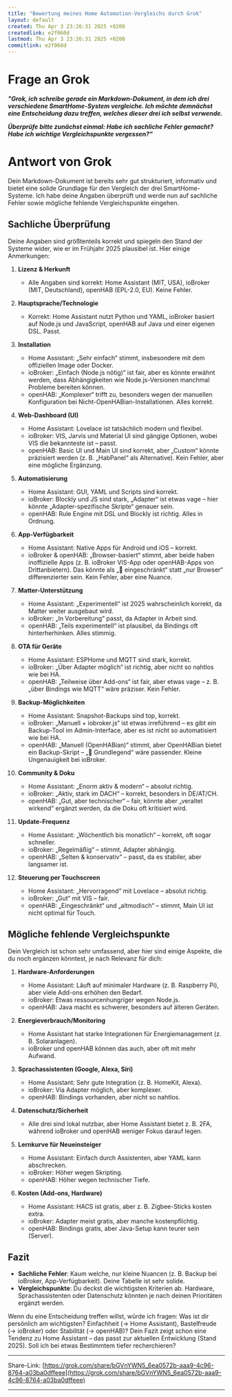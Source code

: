```yaml
---
title: "Bewertung meines Home Automation-Vergleichs durch Grok"
layout: default
created: Thu Apr 3 23:26:31 2025 +0200
createdlink: e2f060d
lastmod: Thu Apr 3 23:26:31 2025 +0200
commitlink: e2f060d
---
```


# Frage an Grok

**_"Grok, ich schreibe gerade ein Markdown-Dokument, in dem ich drei verschiedene SmartHome-System vergleiche. Ich möchte demnächst eine Entscheidung dazu treffen, welches dieser drei ich selbst verwende._**

**_Überprüfe bitte zunächst einmal: Habe ich sachliche Fehler gemacht? Habe ich wichtige Vergleichspunkte vergessen?"_**


# Antwort von Grok

Dein Markdown-Dokument ist bereits sehr gut strukturiert, informativ und bietet eine solide Grundlage für den Vergleich der drei SmartHome-Systeme. Ich habe deine Angaben überprüft und werde nun auf sachliche Fehler sowie mögliche fehlende Vergleichspunkte eingehen.

## Sachliche Überprüfung

Deine Angaben sind größtenteils korrekt und spiegeln den Stand der Systeme wider, wie er im Frühjahr 2025 plausibel ist. Hier einige Anmerkungen:

1. **Lizenz & Herkunft**  
   - Alle Angaben sind korrekt: Home Assistant (MIT, USA), ioBroker (MIT, Deutschland), openHAB (EPL-2.0, EU). Keine Fehler.

2. **Hauptsprache/Technologie**  
   - Korrekt: Home Assistant nutzt Python und YAML, ioBroker basiert auf Node.js und JavaScript, openHAB auf Java und einer eigenen DSL. Passt.

3. **Installation**  
   - Home Assistant: „Sehr einfach“ stimmt, insbesondere mit dem offiziellen Image oder Docker.  
   - ioBroker: „Einfach (Node.js nötig)“ ist fair, aber es könnte erwähnt werden, dass Abhängigkeiten wie Node.js-Versionen manchmal Probleme bereiten können.  
   - openHAB: „Komplexer“ trifft zu, besonders wegen der manuellen Konfiguration bei Nicht-OpenHABian-Installationen. Alles korrekt.

4. **Web-Dashboard (UI)**  
   - Home Assistant: Lovelace ist tatsächlich modern und flexibel.  
   - ioBroker: VIS, Jarvis und Material UI sind gängige Optionen, wobei VIS die bekannteste ist – passt.  
   - openHAB: Basic UI und Main UI sind korrekt, aber „Custom“ könnte präzisiert werden (z. B. „HabPanel“ als Alternative). Kein Fehler, aber eine mögliche Ergänzung.

5. **Automatisierung**  
   - Home Assistant: GUI, YAML und Scripts sind korrekt.  
   - ioBroker: Blockly und JS sind stark, „Adapter“ ist etwas vage – hier könnte „Adapter-spezifische Skripte“ genauer sein.  
   - openHAB: Rule Engine mit DSL und Blockly ist richtig. Alles in Ordnung.

6. **App-Verfügbarkeit**  
   - Home Assistant: Native Apps für Android und iOS – korrekt.  
   - ioBroker & openHAB: „Browser-basiert“ stimmt, aber beide haben inoffizielle Apps (z. B. ioBroker VIS-App oder openHAB-Apps von Drittanbietern). Das könnte als „🔶 eingeschränkt“ statt „nur Browser“ differenzierter sein. Kein Fehler, aber eine Nuance.

7. **Matter-Unterstützung**  
   - Home Assistant: „Experimentell“ ist 2025 wahrscheinlich korrekt, da Matter weiter ausgebaut wird.  
   - ioBroker: „In Vorbereitung“ passt, da Adapter in Arbeit sind.  
   - openHAB: „Teils experimentell“ ist plausibel, da Bindings oft hinterherhinken. Alles stimmig.

8. **OTA für Geräte**  
   - Home Assistant: ESPHome und MQTT sind stark, korrekt.  
   - ioBroker: „Über Adapter möglich“ ist richtig, aber nicht so nahtlos wie bei HA.  
   - openHAB: „Teilweise über Add-ons“ ist fair, aber etwas vage – z. B. „über Bindings wie MQTT“ wäre präziser. Kein Fehler.

9. **Backup-Möglichkeiten**  
   - Home Assistant: Snapshot-Backups sind top, korrekt.  
   - ioBroker: „Manuell + iobroker.js“ ist etwas irreführend – es gibt ein Backup-Tool im Admin-Interface, aber es ist nicht so automatisiert wie bei HA.  
   - openHAB: „Manuell (OpenHABian)“ stimmt, aber OpenHABian bietet ein Backup-Skript – „🔶 Grundlegend“ wäre passender. Kleine Ungenauigkeit bei ioBroker.

10. **Community & Doku**  
    - Home Assistant: „Enorm aktiv & modern“ – absolut richtig.  
    - ioBroker: „Aktiv, stark im DACH“ – korrekt, besonders in DE/AT/CH.  
    - openHAB: „Gut, aber technischer“ – fair, könnte aber „veraltet wirkend“ ergänzt werden, da die Doku oft kritisiert wird.

11. **Update-Frequenz**  
    - Home Assistant: „Wöchentlich bis monatlich“ – korrekt, oft sogar schneller.  
    - ioBroker: „Regelmäßig“ – stimmt, Adapter abhängig.  
    - openHAB: „Selten & konservativ“ – passt, da es stabiler, aber langsamer ist.

12. **Steuerung per Touchscreen**  
    - Home Assistant: „Hervorragend“ mit Lovelace – absolut richtig.  
    - ioBroker: „Gut“ mit VIS – fair.  
    - openHAB: „Eingeschränkt“ und „altmodisch“ – stimmt, Main UI ist nicht optimal für Touch.

## Mögliche fehlende Vergleichspunkte

Dein Vergleich ist schon sehr umfassend, aber hier sind einige Aspekte, die du noch ergänzen könntest, je nach Relevanz für dich:

1. **Hardware-Anforderungen**  
   - Home Assistant: Läuft auf minimaler Hardware (z. B. Raspberry Pi), aber viele Add-ons erhöhen den Bedarf.  
   - ioBroker: Etwas ressourcenhungriger wegen Node.js.  
   - openHAB: Java macht es schwerer, besonders auf älteren Geräten.

2. **Energieverbrauch/Monitoring**  
   - Home Assistant hat starke Integrationen für Energiemanagement (z. B. Solaranlagen).  
   - ioBroker und openHAB können das auch, aber oft mit mehr Aufwand.

3. **Sprachassistenten (Google, Alexa, Siri)**  
   - Home Assistant: Sehr gute Integration (z. B. HomeKit, Alexa).  
   - ioBroker: Via Adapter möglich, aber komplexer.  
   - openHAB: Bindings vorhanden, aber nicht so nahtlos.

4. **Datenschutz/Sicherheit**  
   - Alle drei sind lokal nutzbar, aber Home Assistant bietet z. B. 2FA, während ioBroker und openHAB weniger Fokus darauf legen.

5. **Lernkurve für Neueinsteiger**  
   - Home Assistant: Einfach durch Assistenten, aber YAML kann abschrecken.  
   - ioBroker: Höher wegen Skripting.  
   - openHAB: Höher wegen technischer Tiefe.

6. **Kosten (Add-ons, Hardware)**  
   - Home Assistant: HACS ist gratis, aber z. B. Zigbee-Sticks kosten extra.  
   - ioBroker: Adapter meist gratis, aber manche kostenpflichtig.  
   - openHAB: Bindings gratis, aber Java-Setup kann teurer sein (Server).

## Fazit

- **Sachliche Fehler**: Kaum welche, nur kleine Nuancen (z. B. Backup bei ioBroker, App-Verfügbarkeit). Deine Tabelle ist sehr solide.
- **Vergleichspunkte**: Du deckst die wichtigsten Kriterien ab. Hardware, Sprachassistenten oder Datenschutz könnten je nach deinen Prioritäten ergänzt werden.

Wenn du eine Entscheidung treffen willst, würde ich fragen: Was ist dir persönlich am wichtigsten? Einfachheit (→ Home Assistant), Bastelfreude (→ ioBroker) oder Stabilität (→ openHAB)? Dein Fazit zeigt schon eine Tendenz zu Home Assistant – das passt zur aktuellen Entwicklung (Stand 2025). Soll ich bei etwas Bestimmtem tiefer recherchieren?

---

Share-Link: [https://grok.com/share/bGVnYWN5_6ea0572b-aaa9-4c96-8764-a03ba0dffeee](https://grok.com/share/bGVnYWN5_6ea0572b-aaa9-4c96-8764-a03ba0dffeee)

---

